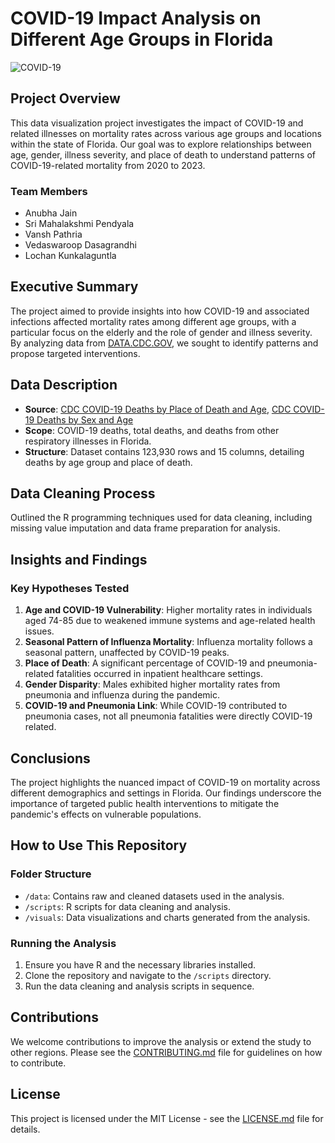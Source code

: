 # COVID-19 Impact Analysis on Different Age Groups in Florida

![COVID-19](https://www.heraldtribune.com/gcdn/presto/2020/09/02/NSHT/bd8305bf-9f0b-447d-bb9c-675ea151d1c5-screenshot-fdoh.maps.arcgis.com-2020.09.02-13_01_53.jpg?width=660&height=580&fit=crop&format=pjpg&auto=webp)


## Project Overview

This data visualization project investigates the impact of COVID-19 and related illnesses on mortality rates across various age groups and locations within the state of Florida. Our goal was to explore relationships between age, gender, illness severity, and place of death to understand patterns of COVID-19-related mortality from 2020 to 2023.

### Team Members
- Anubha Jain
- Sri Mahalakshmi Pendyala
- Vansh Pathria
- Vedaswaroop Dasagrandhi
- Lochan Kunkalaguntla

## Executive Summary

The project aimed to provide insights into how COVID-19 and associated infections affected mortality rates among different age groups, with a particular focus on the elderly and the role of gender and illness severity. By analyzing data from [DATA.CDC.GOV](https://data.cdc.gov), we sought to identify patterns and propose targeted interventions.

## Data Description

- **Source**: [CDC COVID-19 Deaths by Place of Death and Age](https://data.cdc.gov/NCHS/Provisional-COVID-19-Deaths-by-Place-of-Death-and-/4va6-ph5s), [CDC COVID-19 Deaths by Sex and Age](https://data.cdc.gov/NCHS/Provisional-COVID-19-Deaths-by-Sex-and-Age/9bhg-hcku)
- **Scope**: COVID-19 deaths, total deaths, and deaths from other respiratory illnesses in Florida.
- **Structure**: Dataset contains 123,930 rows and 15 columns, detailing deaths by age group and place of death.

## Data Cleaning Process

Outlined the R programming techniques used for data cleaning, including missing value imputation and data frame preparation for analysis.

## Insights and Findings

### Key Hypotheses Tested
1. **Age and COVID-19 Vulnerability**: Higher mortality rates in individuals aged 74-85 due to weakened immune systems and age-related health issues.
2. **Seasonal Pattern of Influenza Mortality**: Influenza mortality follows a seasonal pattern, unaffected by COVID-19 peaks.
3. **Place of Death**: A significant percentage of COVID-19 and pneumonia-related fatalities occurred in inpatient healthcare settings.
4. **Gender Disparity**: Males exhibited higher mortality rates from pneumonia and influenza during the pandemic.
5. **COVID-19 and Pneumonia Link**: While COVID-19 contributed to pneumonia cases, not all pneumonia fatalities were directly COVID-19 related.

## Conclusions

The project highlights the nuanced impact of COVID-19 on mortality across different demographics and settings in Florida. Our findings underscore the importance of targeted public health interventions to mitigate the pandemic's effects on vulnerable populations.

## How to Use This Repository

### Folder Structure
- `/data`: Contains raw and cleaned datasets used in the analysis.
- `/scripts`: R scripts for data cleaning and analysis.
- `/visuals`: Data visualizations and charts generated from the analysis.

### Running the Analysis
1. Ensure you have R and the necessary libraries installed.
2. Clone the repository and navigate to the `/scripts` directory.
3. Run the data cleaning and analysis scripts in sequence.

## Contributions

We welcome contributions to improve the analysis or extend the study to other regions. Please see the [CONTRIBUTING.md](./CONTRIBUTING.md) file for guidelines on how to contribute.

## License

This project is licensed under the MIT License - see the [LICENSE.md](./LICENSE.md) file for details.

